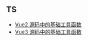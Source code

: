 ## TS

- [Vue2 源码中的基础工具函数](/articles/ts/basic-utility-functions-in-vue2-source-code)
- [Vue3 源码中的基础工具函数](/articles/ts/basic-utility-functions-in-vue3-source-code)

